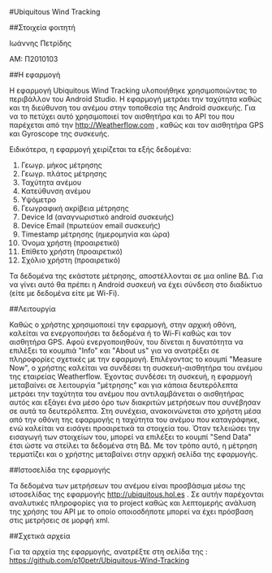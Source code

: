 #Ubiquitous Wind Tracking

##Στοιχεία φοιτητή

Ιωάννης Πετρίδης

ΑΜ: Π2010103

##Η εφαρμογή

Η εφαρμογή Ubiquitous Wind Tracking υλοποιήθηκε χρησιμοποιώντας το περιβάλλον του Android Studio. Η εφαρμογή μετράει την ταχύτητα καθώς και τη διεύθυνση του ανέμου στην τοποθεσία της Android συσκευής. Για να το πετύχει αυτό χρησιμοποιεί τον αισθητήρα και το API του που παρέχεται από την http://Weatherflow.com , καθώς και τον αισθητήρα GPS και Gyroscope της συσκευής.

Ειδικότερα, η εφαρμογή χειρίζεται τα εξής δεδομένα:

1. Γεωγρ. μήκος μέτρησης
2. Γεωγρ. πλάτος μέτρησης
3. Ταχύτητα ανέμου 
4. Κατεύθυνση ανέμου
5. Υψόμετρο 
6. Γεωγραφική ακρίβεια μέτρησης 
7. Device Id (αναγνωριστικό android συσκευής)
8. Device Email (πρωτεύον email συσκευής)
9. Timestamp μέτρησης (ημερομηνία και ώρα)
10. Όνομα χρήστη (προαιρετικό)
11. Επίθετο χρήστη (προαιρετικό)
12. Σχόλιο χρήστη (προαιρετικό)

Τα δεδομένα της εκάστοτε μέτρησης, αποστέλλονται σε μια online ΒΔ. Για να γίνει αυτό θα πρέπει η Android συσκευή να έχει σύνδεση στο διαδίκτυο (είτε με δεδομένα είτε με Wi-Fi). 

##Λειτουργία

Καθώς ο χρήστης χρησιμοποιεί την εφαρμογή, στην αρχική οθόνη, καλείται να ενεργοποιήσει τα δεδομένα ή το Wi-Fi καθώς και τον αισθητήρα GPS. Αφού ενεργοποιηθούν, του δίνεται η δυνατότητα να επιλέξει τα κουμπιά "Info" και "About us" για να ανατρέξει σε πληροφορίες σχετικές με την εφαρμογή. Επιλέγοντας το κουμπί "Measure Now", ο χρήστης καλείται να συνδέσει τη συσκευή-αισθητήρα του ανέμου της εταιρείας Weatherflow. Έχοντας συνδέσει τη συσκευή, η εφαρμογή μεταβαίνει σε λειτουργία "μέτρησης" και για κάποια δευτερόλεπτα μετράει την ταχύτητα του ανέμου που αντιλαμβάνεται ο αισθητήρας αυτός και εξάγει ένα μέσο όρο των διακριτών μετρήσεων που συνέβησαν σε αυτά τα δευτερόλεπτα. Στη συνέχεια, ανακοινώνεται στο χρήστη μέσα από την οθόνη της εφαρμογής η ταχύτητα του ανέμου που καταγράφηκε, ενώ καλείται να εισάγει προαιρετικά τα στοιχεία του. Όταν τελειώσει την εισαγωγή των στοιχείων του, μπορεί να επιλέξει το κουμπί "Send Data" έτσι ώστε να στείλει τα δεδομένα στη ΒΔ. Με τον τρόπο αυτό, η μέτρηση τερματίζει και ο χρήστης μεταβαίνει στην αρχική σελίδα της εφαρμογής.

##Ιστοσελίδα της εφαρμογής

Τα δεδομένα των μετρήσεων του ανέμου είναι προσβάσιμα μέσω της ιστοσελίδας της εφαρμογής http://ubiquitous.hol.es . Σε αυτήν παρέχονται αναλυτικές πληροφορίες για το project καθώς και λεπτομερής ανάλυση της χρήσης του API με το οποίο οποιοσδήποτε μπορεί να έχει πρόσβαση στις μετρήσεις σε μορφή xml.

##Σχετικά αρχεία

Για τα αρχεία της εφαρμογής, ανατρέξτε στη σελίδα της : https://github.com/p10petr/Ubiquitous-Wind-Tracking


